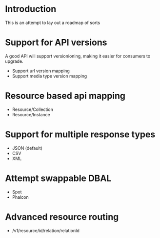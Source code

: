 # Introduction
This is an attempt to lay out a roadmap of sorts

# Support for API versions
A good API will support versionioning, making it easier for consumers to upgrade.

* Support url version mapping
* Support media type version mapping

# Resource based api mapping

* Resource/Collection
* Resource/Instance

# Support for multiple response types

* JSON (default)
* CSV
* XML

# Attempt swappable DBAL

* Spot
* Phalcon

# Advanced resource routing

* /v1/resource/id/relation/relationId